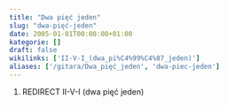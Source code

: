 ```yaml
---
title: "Dwa pięć jeden"
slug: "dwa-pięć-jeden"
date: 2005-01-01T00:00:00+01:00
kategorie: []
draft: false
wikilinks: ['II-V-I_(dwa_pi%C4%99%C4%87_jeden)']
aliases: ['/gitara/Dwa_pięć_jeden', 'dwa-piec-jeden']
---
```

1.  REDIRECT II-V-I (dwa pięć
    jeden)<!-- link nie odnosił się do niczego: 'Dwa pięć jeden' ('content/książka/Dwa_pięć_jeden.md') links to 'II-V-I_\\(dwa_pięć_jeden\\)' ('content/książka/II-V-I_\\(dwa_pięć_jeden\\).md') and that does not exist -->